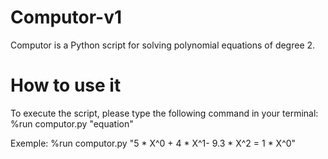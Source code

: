 # Computor-v1

Computor is a Python script for solving polynomial equations of degree 2.

# How to use it
To execute the script, please type the following command in your terminal:
%run computor.py "equation"

Exemple: 
%run computor.py "5 * X^0 + 4 * X^1- 9.3 * X^2 = 1 * X^0"

